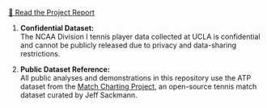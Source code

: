 [📄 Read the Project Report](Tennis_Paper.pdf)

1. **Confidential Dataset:**  
   The NCAA Division I tennis player data collected at UCLA is confidential and cannot be publicly released due to privacy and data-sharing restrictions.

2. **Public Dataset Reference:**  
   All public analyses and demonstrations in this repository use the ATP dataset from the [Match Charting Project](https://github.com/JeffSackmann/tennis_MatchChartingProject), an open-source tennis match dataset curated by Jeff Sackmann.
